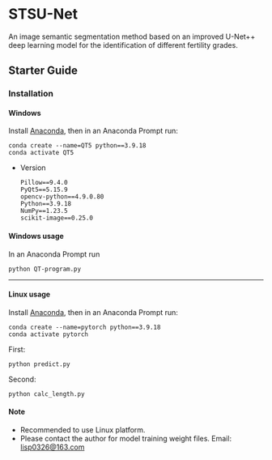 # STSU-Net
An image semantic segmentation method based on an improved U-Net++ deep learning model for the identification of different fertility grades. 

## Starter Guide
### Installation
#### Windows
Install [Anaconda](https://www.anaconda.com/download), then in an Anaconda Prompt run:
```
conda create --name=QT5 python==3.9.18
conda activate QT5
```
- Version
  ```
  Pillow==9.4.0
  PyQt5==5.15.9
  opencv-python==4.9.0.80
  Python==3.9.18
  NumPy==1.23.5
  scikit-image==0.25.0
  ```
#### Windows usage
In an Anaconda Prompt run
```
python QT-program.py
```
---
#### Linux usage
Install [Anaconda](https://www.anaconda.com/download), then in an Anaconda Prompt run:
```
conda create --name=pytorch python==3.9.18
conda activate pytorch
```
First:
```
python predict.py
```
Second:
```
python calc_length.py
```


#### Note
- Recommended to use Linux platform.
- Please contact the author for model training weight files.
Email: lisp0326@163.com

